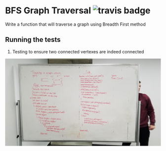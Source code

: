 # BFS Graph Traversal ![travis badge](https://travis-ci.com/tganyan/BFS-graph.svg?branch=master)

Write a function that will traverse a graph using Breadth First method

## Running the tests

1. Testing to ensure two connected vertexes are indeed connected

![Whiteboarding image](assets/bfs.jpg)
